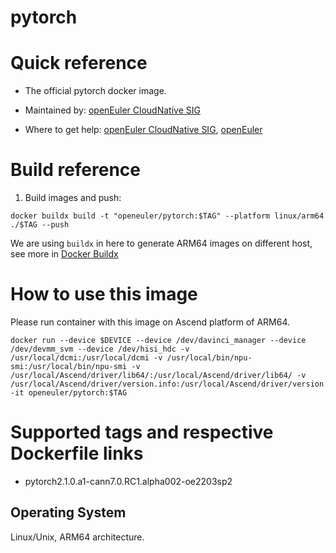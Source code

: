 # pytorch

# Quick reference

- The official pytorch docker image.

- Maintained by: [openEuler CloudNative SIG](https://gitee.com/openeuler/cloudnative)

- Where to get help: [openEuler CloudNative SIG](https://gitee.com/openeuler/cloudnative), [openEuler](https://gitee.com/openeuler/community)

# Build reference

1. Build images and push:
```shell
docker buildx build -t "openeuler/pytorch:$TAG" --platform linux/arm64 ./$TAG --push
```

We are using `buildx` in here to generate ARM64 images on different host, see more in [Docker Buildx](https://docs.docker.com/buildx/working-with-buildx/)

# How to use this image
Please run container with this image on Ascend platform of ARM64.
```shell
docker run --device $DEVICE --device /dev/davinci_manager --device /dev/devmm_svm --device /dev/hisi_hdc -v /usr/local/dcmi:/usr/local/dcmi -v /usr/local/bin/npu-smi:/usr/local/bin/npu-smi -v /usr/local/Ascend/driver/lib64/:/usr/local/Ascend/driver/lib64/ -v /usr/local/Ascend/driver/version.info:/usr/local/Ascend/driver/version.info -it openeuler/pytorch:$TAG
```

# Supported tags and respective Dockerfile links

- pytorch2.1.0.a1-cann7.0.RC1.alpha002-oe2203sp2

## Operating System
Linux/Unix, ARM64 architecture.
